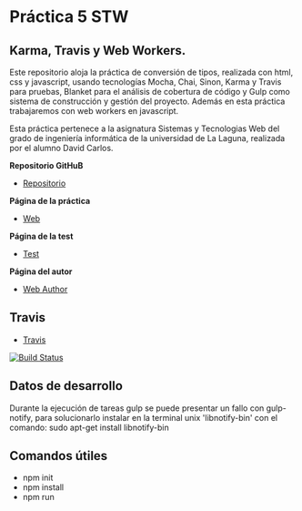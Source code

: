 # Práctica 5 STW

## Karma, Travis y Web Workers.

Este repositorio aloja la práctica de conversión de tipos, realizada con html, css y javascript, usando tecnologías Mocha, Chai, Sinon, Karma y Travis para pruebas, Blanket para el análisis de cobertura de código y Gulp como sistema de construcción y gestión del proyecto. Además en esta práctica trabajaremos con web workers en javascript.

Esta práctica pertenece a la asignatura Sistemas y Tecnologias Web del grado de ingeniería informática de la universidad de La Laguna, realizada por el alumno David Carlos.

**Repositorio GitHuB**

* [Repositorio](https://github.com/alu0100536652/STW04)

**Página de la práctica**

* [Web](http://alu0100536652.github.io/STW04)

**Página de la test**

* [Test](http://alu0100536652.github.io/STW04/test/)

**Página del autor**

* [Web Author](http://alu0100536652.github.io)

## Travis

* [Travis](https://travis-ci.org/alu0100536652/STW04)

[![Build Status](https://travis-ci.org/alu0100536652/STW04.svg)](https://travis-ci.org/alu0100536652/STW04)

## Datos de desarrollo

Durante la ejecución de tareas gulp se puede presentar un fallo con gulp-notify, para solucionarlo instalar en la terminal unix 'libnotify-bin' con el comando: sudo apt-get install libnotify-bin

## Comandos  útiles

- npm init
- npm install
- npm run <script>
- mocha init <path>
